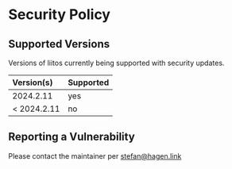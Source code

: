# Security Policy

## Supported Versions

Versions of liitos currently being supported with security updates.

| Version(s)  | Supported |
|:------------|:----------|
| 2024.2.11   | yes       |
| < 2024.2.11 | no        |

## Reporting a Vulnerability

Please contact the maintainer per stefan@hagen.link
